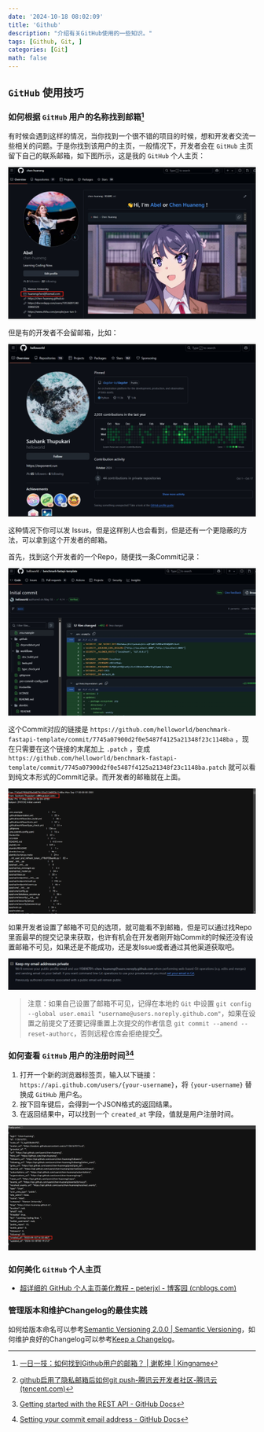 ```yaml
---
date: '2024-10-18 08:02:09'
title: 'Github'
description: "介绍有关GitHub使用的一些知识。"
tags: [Github, Git, ]
categories: [Git]
math: false
---
```


## `GitHub` 使用技巧

### 如何根据 `GitHub` 用户的名称找到邮箱[^1]

[^1]:[一日一技：如何找到Github用户的邮箱？ | 谢乾坤 | Kingname](https://kingname.info/2024/06/02/find-email-of-github/)

有时候会遇到这样的情况，当你找到一个很不错的项目的时候，想和开发者交流一些相关的问题。于是你找到该用户的主页，一般情况下，开发者会在 `GitHub` 主页留下自己的联系邮箱，如下图所示，这是我的 `GitHub` 个人主页：

![](github.png)

但是有的开发者不会留邮箱，比如：

![](github2.png)

这种情况下你可以发 Issus，但是这样别人也会看到，但是还有一个更隐蔽的方法，可以拿到这个开发者的邮箱。

首先，找到这个开发者的一个Repo，随便找一条Commit记录：

![](github3.png)

这个Commit对应的链接是 `https://github.com/helloworld/benchmark-fastapi-template/commit/7745a07900d2f0e5487f4125a21348f23c1148ba` ，现在只需要在这个链接的末尾加上 `.patch` ，变成 `https://github.com/helloworld/benchmark-fastapi-template/commit/7745a07900d2f0e5487f4125a21348f23c1148ba.patch` 就可以看到纯文本形式的Commit记录。而开发者的邮箱就在上面。

![](github4.png)

如果开发者设置了邮箱不可见的选项，就可能看不到邮箱，但是可以通过找Repo里面最早的提交记录来获取，也许有机会在开发者刚开始Commit的时候还没有设置邮箱不可见，如果还是不能成功，还是发Issue或者通过其他渠道获取吧。

![](github5.png)

> 注意：如果自己设置了邮箱不可见，记得在本地的 `Git` 中设置 `git config --global user.email "username@users.noreply.github.com"`，如果在设置之前提交了还要记得重置上次提交的作者信息 `git commit --amend --reset-authorc`，否则远程仓库会拒绝提交[^2]。

[^2]: [github启用了隐私邮箱后如何git push-腾讯云开发者社区-腾讯云 (tencent.com)](https://cloud.tencent.com/developer/article/1835148)

### 如何查看 `GitHub` 用户的注册时间[^3][^4]

[^3]:[Getting started with the REST API - GitHub Docs](https://docs.github.com/en/rest/using-the-rest-api/getting-started-with-the-rest-api?apiVersion=2022-11-28#rate-limiting)
[^4]:[Setting your commit email address - GitHub Docs](https://docs.github.com/en/account-and-profile/setting-up-and-managing-your-personal-account-on-github/managing-email-preferences/setting-your-commit-email-address)

1. 打开一个新的浏览器标签页，输入以下链接：`https://api.github.com/users/{your-username}`，将 `{your-username}` 替换成 `GitHub` 用户名。
2. 按下回车键后，会得到一个JSON格式的返回结果。
3. 在返回结果中，可以找到一个 `created_at` 字段，值就是用户注册时间。

![](github6.png)

### 如何美化 `GitHub` 个人主页

- [超详细的 GitHub 个人主页美化教程 - peterjxl - 博客园 (cnblogs.com)](https://www.cnblogs.com/PeterJXL/p/18437094)

### 管理版本和维护Changelog的最佳实践

如何给版本命名可以参考[Semantic Versioning 2.0.0 | Semantic Versioning](https://semver.org/)，如何维护良好的Changelog可以参考[Keep a Changelog](https://keepachangelog.com/en/1.0.0/)。

